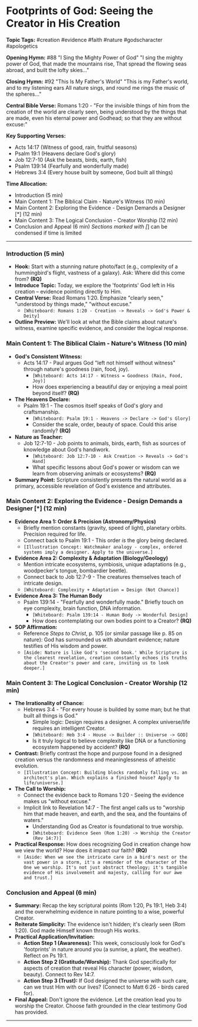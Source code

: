# Footprints of God: Seeing the Creator in His Creation

**Topic Tags:** #creation #evidence #faith #nature #godscharacter #apologetics

**Opening Hymn:** #88 "I Sing the Mighty Power of God"
"I sing the mighty power of God, that made the mountains rise, That spread the flowing seas abroad, and built the lofty skies..."

**Closing Hymn:** #92 "This Is My Father's World"
"This is my Father's world, and to my listening ears All nature sings, and round me rings the music of the spheres..."

**Central Bible Verse:** Romans 1:20 - "For the invisible things of him from the creation of the world are clearly seen, being understood by the things that are made, even his eternal power and Godhead; so that they are without excuse:"

**Key Supporting Verses:**
*   Acts 14:17 (Witness of good, rain, fruitful seasons)
*   Psalm 19:1 (Heavens declare God's glory)
*   Job 12:7-10 (Ask the beasts, birds, earth, fish)
*   Psalm 139:14 (Fearfully and wonderfully made)
*   Hebrews 3:4 (Every house built by someone, God built all things)

**Time Allocation:**
*   Introduction (5 min)
*   Main Content 1: The Biblical Claim - Nature's Witness (10 min)
*   Main Content 2: Exploring the Evidence - Design Demands a Designer [*] (12 min)
*   Main Content 3: The Logical Conclusion - Creator Worship (12 min)
*   Conclusion and Appeal (6 min)
*Sections marked with [*] can be condensed if time is limited

---

### Introduction (5 min)

*   **Hook:** Start with a stunning nature photo/fact (e.g., complexity of a hummingbird's flight, vastness of a galaxy). Ask: Where did this come from? **(RQ)**
*   **Introduce Topic:** Today, we explore the 'footprints' God left in His creation – evidence pointing directly to Him.
*   **Central Verse:** Read Romans 1:20. Emphasize "clearly seen," "understood by things made," "without excuse."
    *   `[Whiteboard: Romans 1:20 - Creation -> Reveals -> God's Power & Deity]`
*   **Outline Preview:** We'll look at what the Bible claims about nature's witness, examine specific evidence, and consider the logical response.

### Main Content 1: The Biblical Claim - Nature's Witness (10 min)

*   **God's Consistent Witness:**
    *   Acts 14:17 - Paul argues God "left not himself without witness" through nature's goodness (rain, food, joy).
        *   `[Whiteboard: Acts 14:17 - Witness = Goodness (Rain, Food, Joy)]`
        *   How does experiencing a beautiful day or enjoying a meal point beyond itself? **(RQ)**
*   **The Heavens Declare:**
    *   Psalm 19:1 - The cosmos itself speaks of God's glory and craftsmanship.
        *   `[Whiteboard: Psalm 19:1 - Heavens -> Declare -> God's Glory]`
        *   Consider the scale, order, beauty of space. Could this arise randomly? **(RQ)**
*   **Nature as Teacher:**
    *   Job 12:7-10 - Job points to animals, birds, earth, fish as sources of knowledge about God's handiwork.
        *   `[Whiteboard: Job 12:7-10 - Ask Creation -> Reveals -> God's Hand]`
        *   What specific lessons about God's power or wisdom can we learn from observing animals or ecosystems? **(RQ)**
*   **Summary Point:** Scripture consistently presents the natural world as a primary, accessible revelation of God's existence and attributes.

### Main Content 2: Exploring the Evidence - Design Demands a Designer [*] (12 min)

*   **Evidence Area 1: Order & Precision (Astronomy/Physics)**
    *   Briefly mention constants (gravity, speed of light), planetary orbits. Precision required for life.
    *   Connect back to Psalm 19:1 - This order *is* the glory being declared.
    *   `[Illustration Concept: Watchmaker analogy - complex, ordered systems imply a designer. Apply to the universe.]`
*   **Evidence Area 2: Complexity & Adaptation (Biology/Geology)**
    *   Mention intricate ecosystems, symbiosis, unique adaptations (e.g., woodpecker's tongue, bombardier beetle).
    *   Connect back to Job 12:7-9 - The creatures themselves teach of intricate design.
    *   `[Whiteboard: Complexity + Adaptation = Design (Not Chance)]`
*   **Evidence Area 3: The Human Body**
    *   Psalm 139:14 - "Fearfully and wonderfully made." Briefly touch on eye complexity, brain function, DNA information.
        *   `[Whiteboard: Psalm 139:14 - Human Body -> Wonderful Design]`
        *   How does contemplating our own bodies point to a Creator? **(RQ)**
*   **SOP Affirmation:**
    *   Reference *Steps to Christ*, p. 105 (or similar passage like p. 85 on nature): God has surrounded us with abundant evidence; nature testifies of His wisdom and power.
    *   `[Aside: Nature is like God's 'second book.' While Scripture is the clearest revelation, creation constantly echoes its truths about the Creator's power and care, inviting us to look deeper.]`

### Main Content 3: The Logical Conclusion - Creator Worship (12 min)

*   **The Irrationality of Chance:**
    *   Hebrews 3:4 - "For every house is builded by some man; but he that built all things is God."
        *   Simple logic: Design requires a designer. A complex universe/life requires an intelligent Creator.
        *   `[Whiteboard: Heb 3:4 - House -> Builder :: Universe -> GOD]`
        *   Is it truly logical to believe complexity like DNA or a functioning ecosystem happened by accident? **(RQ)**
*   **Contrast:** Briefly contrast the hope and purpose found in a designed creation versus the randomness and meaninglessness of atheistic evolution.
    *   `[Illustration Concept: Building blocks randomly falling vs. an architect's plan. Which explains a finished house? Apply to life/universe.]`
*   **The Call to Worship:**
    *   Connect the evidence back to Romans 1:20 - Seeing the evidence makes us "without excuse."
    *   Implicit link to Revelation 14:7 - The first angel calls us to "worship him that made heaven, and earth, and the sea, and the fountains of waters."
        *   Understanding God as Creator is foundational to true worship.
        *   `[Whiteboard: Evidence Seen (Rom 1:20) -> Worship the Creator (Rev 14:7)]`
*   **Practical Response:** How does recognizing God in creation change how we view the world? How does it impact our faith? **(RQ)**
    *   `[Aside: When we see the intricate care in a bird's nest or the vast power in a storm, it's a reminder of the character of the One we worship. It's not just abstract theology; it's tangible evidence of His involvement and majesty, calling for our awe and trust.]`

### Conclusion and Appeal (6 min)

*   **Summary:** Recap the key scriptural points (Rom 1:20, Ps 19:1, Heb 3:4) and the overwhelming evidence in nature pointing to a wise, powerful Creator.
*   **Reiterate Simplicity:** The evidence isn't hidden; it's clearly seen (Rom 1:20). God made Himself known through His works.
*   **Practical Application/Invitation:**
    *   **Action Step 1 (Awareness):** This week, consciously look for God's 'footprints' in nature around you (a sunrise, a plant, the weather). Reflect on Ps 19:1.
    *   **Action Step 2 (Gratitude/Worship):** Thank God specifically for aspects of creation that reveal His character (power, wisdom, beauty). Connect to Rev 14:7.
    *   **Action Step 3 (Trust):** If God designed the universe with such care, can we trust Him with our lives? (Connect to Matt 6:26 - birds cared for).
*   **Final Appeal:** Don't ignore the evidence. Let the creation lead you to worship the Creator. Choose faith grounded in the clear testimony God has provided.

---